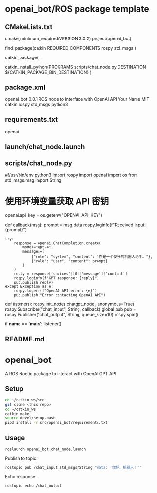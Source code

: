 # openai_bot/ROS package template

## CMakeLists.txt
cmake_minimum_required(VERSION 3.0.2)
project(openai_bot)

find_package(catkin REQUIRED COMPONENTS
  rospy
  std_msgs
)

catkin_package()

catkin_install_python(PROGRAMS
  scripts/chat_node.py
  DESTINATION ${CATKIN_PACKAGE_BIN_DESTINATION}
)

## package.xml
<?xml version="1.0"?>
<package format="2">
  <name>openai_bot</name>
  <version>0.0.1</version>
  <description>ROS node to interface with OpenAI API</description>
  <maintainer email="your@email.com">Your Name</maintainer>
  <license>MIT</license>
  <buildtool_depend>catkin</buildtool_depend>
  <depend>rospy</depend>
  <depend>std_msgs</depend>
  <exec_depend>python3</exec_depend>
</package>

## requirements.txt
openai

## launch/chat_node.launch
<launch>
  <node pkg="openai_bot" type="chat_node.py" name="chat_node" output="screen" />
</launch>

## scripts/chat_node.py
#!/usr/bin/env python3
import rospy
import openai
import os
from std_msgs.msg import String

# 使用环境变量获取 API 密钥
openai.api_key = os.getenv("OPENAI_API_KEY")

def callback(msg):
    prompt = msg.data
    rospy.loginfo(f"Received input: {prompt}")

    try:
        response = openai.ChatCompletion.create(
            model="gpt-4",
            messages=[
                {"role": "system", "content": "你是一个友好的机器人助手。"},
                {"role": "user", "content": prompt}
            ]
        )
        reply = response['choices'][0]['message']['content']
        rospy.loginfo(f"GPT response: {reply}")
        pub.publish(reply)
    except Exception as e:
        rospy.logerr(f"OpenAI API error: {e}")
        pub.publish("Error contacting OpenAI API")

def listener():
    rospy.init_node('chatgpt_node', anonymous=True)
    rospy.Subscriber("chat_input", String, callback)
    global pub
    pub = rospy.Publisher("chat_output", String, queue_size=10)
    rospy.spin()

if __name__ == '__main__':
    listener()

## README.md
# openai_bot

A ROS Noetic package to interact with OpenAI GPT API.

## Setup

```bash
cd ~/catkin_ws/src
git clone <this-repo>
cd ~/catkin_ws
catkin_make
source devel/setup.bash
pip3 install -r src/openai_bot/requirements.txt
```

## Usage

```bash
roslaunch openai_bot chat_node.launch
```

Publish to topic:
```bash
rostopic pub /chat_input std_msgs/String "data: '你好，机器人！'"
```

Echo response:
```bash
rostopic echo /chat_output
```
